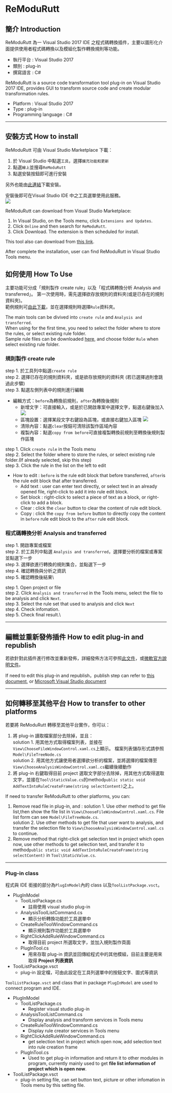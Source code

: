 # ReModuRutt

## 簡介 Introduction
ReModuRutt 為一 Visual Studio 2017 IDE 之程式碼轉換插件，主要以圖形化介面提供使用者程式碼轉換以及模組化製作轉換規則等功能。
- 執行平台 : Visual Studio 2017 
- 類別 : plug-in
- 撰寫語言 : C# 

ReModuRutt is a source code transformation tool plug-in on Visual Studio 2017 IDE, provides GUI to transform source code and create modular transformation rules. 
- Platform : Visual Studio 2017
- Type : plug-in
- Programming language : C#

---
## 安裝方式 How to install
ReModuRutt 可由 Visual Studio Marketplace 下載：
1. 於 Visual Studio 中點選`工具`，選擇`擴充功能和更新`
2. 點選`線上`並搜尋`ReModuRutt`
3. 點選安裝按鈕即可進行安裝

另外也能由[此連結](https://marketplace.visualstudio.com/items?itemName=ncupslab.ReModuRutt)下載安裝。

安裝後即可在Visual Studio IDE 中之工具選單使用此服務。\
![](https://i.imgur.com/FixSRoQ.png)

ReModuRutt can download from Visual Studio Marketplace:
1. In Visual Studio, on the Tools menu, click `Extensions and Updates`.
2. Click `Online` and then search for `ReModuRutt`.
3. Click Download. The extension is then scheduled for install.

This tool also can download from [this link](https://marketplace.visualstudio.com/items?itemName=ncupslab.ReModuRutt).

After complete the installation, user can find ReModuRutt in Visual Studio Tools menu.


## 如何使用 How To Use

主要功能可分成「規則製作 create rule」以及「程式碼轉換分析 Analysis and transferred」。
第一次使用時，需先選擇欲存放規則的資料夾(或是已存在的規則資料夾)。\
範例規則可[由此下載](https://github.com/ncu-psl/ReModuRutt/tree/master/AnalysisExtension/Rule)，並在選擇規則時選擇`Rule`資料夾。

The main tools can be divived into `create rule` and `Analysis and transferred`.\
When using for the first time, you need to select the folder where to store the rules, or select existing rule folder.\
Sample rule files can be downloaded [here](https://github.com/ncu-psl/ReModuRutt/tree/master/AnalysisExtension/Rule), and choose folder `Rule` when select existing rule folder.


### 規則製作 create rule
step 1. 於工具列中點選`create rule`\
step 2. 選擇已存在的規則資料夾，或是欲存放規則的資料夾 (若已選擇過則會跳過此步驟)\
step 3. 點選左側列表中的規則進行編輯
- 編輯方式：`before`為轉換前規則，`after`為轉換後規則
    - 新增文字：可直接輸入，或是於已開啟專案中選擇文字，點選右鍵後加入
    ![](https://i.imgur.com/bh7Fx9m.png)
    - 區塊設置：選擇某段文字右鍵設為區塊，或直接右鍵加入區塊
    ![](https://i.imgur.com/74HfXbj.png)
    - 清除內容：點選`clear`按鈕可清除該製作區域內容
    - 複製內容：點選`copy from before`可直接複製轉換前規則至轉換後規則製作區塊    

step 1. Click `create rule` in the Tools menu \
step 2. Select the folder where to store the rules, or select existing rule folder.(If  already selected, skip this step)\
step 3. Click the rule in the list on the left to edit
- How to edit : `before` is the rule edit block that before transferred, `after`is the rule edit block that after transferred.
    - Add text : user can enter text directly, or select text in an already opened file, right-click to add it into rule edit block.
    - Set block : right-click to select a piece of text as a block, or right-click to add a block.
    - Clear : click the `clear` button to clear the content of rule edit block.
    - Copy : click the `copy from before` button to directly copy the content in `before` rule edit block to the `after` rule edit block. 

### 程式碼轉換分析 Analysis and transferred
step 1. 開啟專案或檔案\
step 2. 於工具列中點選 `Analysis and transferred`，選擇要分析的檔案或專案並點選下一步\
step 3. 選擇欲進行轉換的規則集合，並點選下一步\
step 4. 確認轉換與分析之資訊\
step 5. 確認轉換後結果\

step 1. Open project or file\
step 2. Click `Analysis and transferred` in the Tools menu, select the file to be analysis and click `Next`.\
step 3. Select the rule set that used to analysis and click `Next`\
step 4. Check infomation.\
step 5. Check final result.\

---

## 編輯並重新發佈插件 How to edit plug-in and republish
若欲針對此插件進行修改並重新發佈，詳細發佈方法可參照[此文件](https://github.com/ncu-psl/wiki/blob/master/Deployment/Visual%20Studio%20Marcketplace%20plug-in%20publish%20direction.md)，或[微軟官方說明文件](https://docs.microsoft.com/en-us/visualstudio/extensibility/walkthrough-publishing-a-visual-studio-extension?view=vs-2019)。

If need to edit this plug-in and republish，publish step can refer to [this document](https://github.com/ncu-psl/wiki/blob/master/Deployment/Visual%20Studio%20Marcketplace%20plug-in%20publish%20direction.md), or [Microsoft Visual Studio  document](https://docs.microsoft.com/en-us/visualstudio/extensibility/walkthrough-publishing-a-visual-studio-extension?view=vs-2019)

---

## 如何轉移至其他平台 How to transfer to other platforms

若要將 ReModuRutt 轉移至其他平台實作，你可以：

1. 將 plug-in 讀取檔案部分去除掉，並且：\
    solution 1. 用其他方式取得檔案列表，並接在`View\ChooseFileWindowControl.xaml.cs`上顯示。
            檔案列表儲存形式請參照`Model\FileTreeNode.cs`            
    solution 2. 用其他方式讓使用者選擇欲分析的檔案，並將選擇的檔案傳至`View\ChooseAnalysisWindowControl.xaml.cs`繼續後續動作    
2. 將 plug-in 右鍵取得目前 project 選取文字部分去除掉，用其他方式取得選取文字，並接在`Tool\StaticValue.cs`的method`public static void AddTextIntoRuleCreateFrame(string selectContent)`之上。

If need to transfer ReModuRutt to other platforms, you can:
1. Remove read file in plug-in, and :
    solution 1. Use other method to get file list,then show the file list in `View\ChooseFileWindowControl.xaml.cs`.
            File list form can see `Model\FileTreeNode.cs`.            
    solution 2. Use other methods to get file that user want to analysis, and transfer the selection file to `View\ChooseAnalysisWindowControl.xaml.cs` to continue. 
2. Remove method that right-click get selection text in project which open now, use other methods to get selection text, and transfer it to method`public static void AddTextIntoRuleCreateFrame(string selectContent)` in `Tool\StaticValue.cs`.
---
### Plug-in class
程式與 IDE 銜接的部分為`PlugInModel`內的 class 以及`ToolListPackage.vsct`。
- PlugInModel
    - ToolListPackage.cs
        - 註冊使用 visual studio plug-in
    - AnalysisToolListCommand.cs
        - 顯示分析轉換功能於工具選單中
    - CreateRuleToolWindowCommand.cs
        - 顯示規則製作功能於工具選單中
    - RightClickAddRuleWindowCommand.cs
        - 取得目前 project 所選取文字，並加入規則製作頁面
    - PlugInTool.cs
        - 用來存取 plug-in 資訊並回傳給程式中的其他模組，目前主要是用來取得 **Project 列表資訊**
- ToolListPackage.vsct
    - plug-in 設定檔，可由此設定在工具列選單中的按鈕文字、圖式等資訊

`ToolListPackage.vsct` and class that in package `PlugInModel` are used to connect program and IDE.
- PlugInModel
    - ToolListPackage.cs
        - Register visual studio plug-in
    - AnalysisToolListCommand.cs
        - Display analysis and transform services in Tools menu
    - CreateRuleToolWindowCommand.cs
        - Display rule creator services in Tools menu
    - RightClickAddRuleWindowCommand.cs
        - get selection text in project which open now, add selection text into rule creation frame
    - PlugInTool.cs
        - Used to get plug-in information and return it to other modules in program, currently mainly used to get **file list  information of project which is open now**. 
- ToolListPackage.vsct
    - plug-in setting file, can set button text, picture or other infomation in Tools menu by this setting file.
